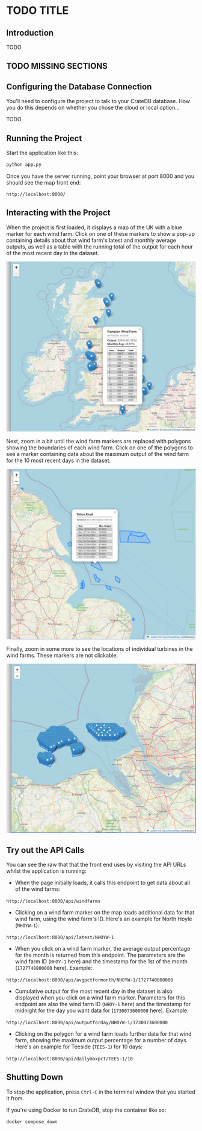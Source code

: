 # TODO TITLE

## Introduction

TODO

## TODO MISSING SECTIONS

## Configuring the Database Connection

You'll need to configure the project to talk to your CrateDB database.  How you do this depends on whether you chose the cloud or local option...

TODO

## Running the Project

Start the application like this:

```bash
python app.py
```

Once you have the server running, point your browser at port 8000 and you should see the map front end:

```
http://localhost:8000/
```

## Interacting with the Project

When the project is first loaded, it displays a map of the UK with a blue marker for each wind farm.  Click on one of these markers to show a pop-up containing details about that wind farm's latest and monthly average outputs, as well as a table with the running total of the output for each hour of the most recent day in the dataset.

![The user has clicked on the marker for Rampion wind farm](../wind_farm_marker_clicked.png)

Next, zoom in a bit until the wind farm markers are replaced with polygons showing the boundaries of each wind farm.  Click on one of the polygons to see a marker containing data about the maximum output of the wind farm for the 10 most recent days in the dataset.

![The user has clicked on the polygon for Triton Knoll wind farm](../wind_farm_polygon_clicked.png)

Finally, zoom in some more to see the locations of individual turbines in the wind farms.  These markers are not clickable.

![Zoomed in further to show the turbine locations of several wind farms](../wind_farm_turbines.png)

## Try out the API Calls

You can see the raw that that the front end uses by visiting the API URLs whilst the application is running:

* When the page initially loads, it calls this endpoint to get data about all of the wind farms:

`http://localhost:8000/api/windfarms`

* Clicking on a wind farm marker on the map loads additional data for that wind farm, using the wind farm's ID.  Here's an example for North Hoyle (`NHOYW-1`): 

`http://localhost:8000/api/latest/NHOYW-1`

* When you click on a wind farm marker, the average output percentage for the month is returned from this endpoint.  The parameters are the wind farm ID (`NHOY-1` here) and the timestamp for the 1st of the month (`1727740800000` here).  Example: 

`http://localhost:8000/api/avgpctformonth/NHOYW-1/1727740800000`

* Cumulative output for the most recent day in the dataset is also displayed when you click on a wind farm marker. Parameters for this endpoint are also the wind farm ID (`NHOY-1` here) and the timestamp for midnight for the day you want data for (`1730073600000` here). Example: 

`http://localhost:8000/api/outputforday/NHOYW-1/1730073600000`

* Clicking on the polygon for a wind farm loads further data for that wind farm, showing the maximum output percentage for a number of days.  Here's an example for Teeside (`TEES-1`) for 10 days:

`http://localhost:8000/api/dailymaxpct/TEES-1/10`

## Shutting Down

To stop the application, press `Ctrl-C` in the terminal window that you started it from.

If you're using Docker to run CrateDB, stop the container like so:

```bash
docker compose down
```